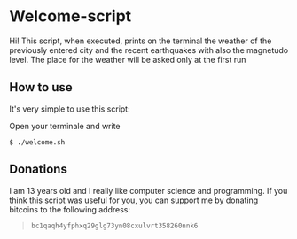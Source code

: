 # Welcome-script
Hi! This script, when executed, prints on the terminal the weather of the previously entered city and the recent earthquakes with also the magnetudo level.
The place for the weather will be asked only at the first run

## How to use
It's very simple to use this script:

Open your terminale and write

`$ ./welcome.sh`

## Donations
I am 13 years old and I really like computer science and programming. If you think this script was useful for you, you can support me by donating bitcoins to the following address:

> `bc1qaqh4yfphxq29glg73yn08cxulvrt358260nnk6`
